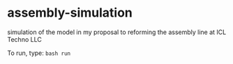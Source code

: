 # assembly-simulation
simulation of the model in my proposal to reforming the assembly line at ICL Techno LLC


To run, type: `bash run`
    
    
